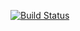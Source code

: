 [![Build Status](https://travis-ci.org/lportinari/.NET_Docker.svg?branch=master)](https://travis-ci.org/lportinari/.NET_Docker)